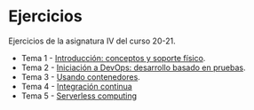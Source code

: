 # Ejercicios

Ejercicios de la asignatura IV del curso 20-21.

- Tema 1 - [Introducción: conceptos y soporte físico](docs/tema1.md).
- Tema 2 - [Iniciación a DevOps: desarrollo basado en pruebas](docs/tema2.md).
- Tema 3 - [Usando contenedores](docs/tema3.md).
- Tema 4 - [Integración continua](docs/tema4.md)
- Tema 5 - [Serverless computing](docs/tema5.md)